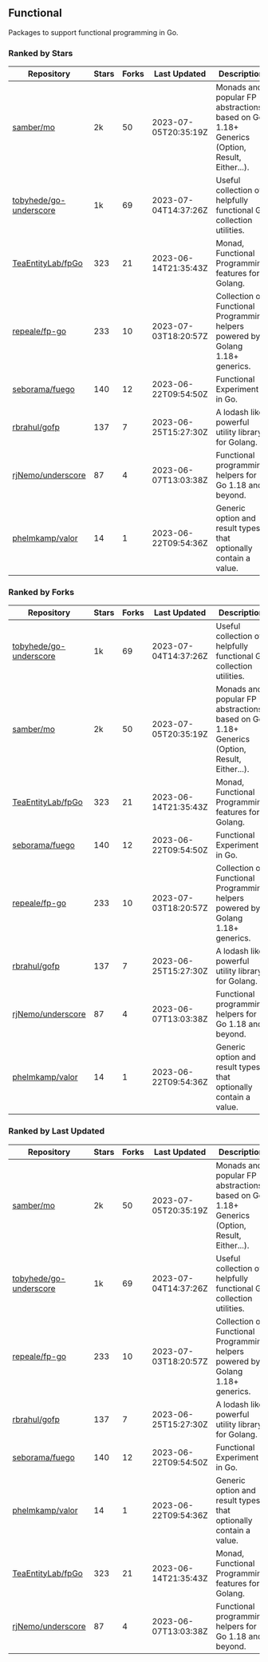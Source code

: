 ## Functional

Packages to support functional programming in Go.

### Ranked by Stars

| Repository | Stars | Forks | Last Updated | Description | 
|------------|-------|-------|--------------|-------------|
| [samber/mo](https://github.com/samber/mo) | 2k | 50 | 2023-07-05T20:35:19Z |  Monads and popular FP abstractions, based on Go 1.18+ Generics (Option, Result, Either...). |
| [tobyhede/go-underscore](https://github.com/tobyhede/go-underscore) | 1k | 69 | 2023-07-04T14:37:26Z |  Useful collection of helpfully functional Go collection utilities. |
| [TeaEntityLab/fpGo](https://github.com/TeaEntityLab/fpGo) | 323 | 21 | 2023-06-14T21:35:43Z |  Monad, Functional Programming features for Golang. |
| [repeale/fp-go](https://github.com/repeale/fp-go) | 233 | 10 | 2023-07-03T18:20:57Z |  Collection of Functional Programming helpers powered by Golang 1.18+ generics. |
| [seborama/fuego](https://github.com/seborama/fuego) | 140 | 12 | 2023-06-22T09:54:50Z |  Functional Experiment in Go. |
| [rbrahul/gofp](https://github.com/rbrahul/gofp) | 137 | 7 | 2023-06-25T15:27:30Z |  A lodash like powerful utility library for Golang. |
| [rjNemo/underscore](https://github.com/rjNemo/underscore) | 87 | 4 | 2023-06-07T13:03:38Z |  Functional programming helpers for Go 1.18 and beyond. |
| [phelmkamp/valor](https://github.com/phelmkamp/valor) | 14 | 1 | 2023-06-22T09:54:36Z |  Generic option and result types that optionally contain a value. |

### Ranked by Forks

| Repository | Stars | Forks | Last Updated | Description | 
|------------|-------|-------|--------------|-------------|
| [tobyhede/go-underscore](https://github.com/tobyhede/go-underscore) | 1k | 69 | 2023-07-04T14:37:26Z |  Useful collection of helpfully functional Go collection utilities. |
| [samber/mo](https://github.com/samber/mo) | 2k | 50 | 2023-07-05T20:35:19Z |  Monads and popular FP abstractions, based on Go 1.18+ Generics (Option, Result, Either...). |
| [TeaEntityLab/fpGo](https://github.com/TeaEntityLab/fpGo) | 323 | 21 | 2023-06-14T21:35:43Z |  Monad, Functional Programming features for Golang. |
| [seborama/fuego](https://github.com/seborama/fuego) | 140 | 12 | 2023-06-22T09:54:50Z |  Functional Experiment in Go. |
| [repeale/fp-go](https://github.com/repeale/fp-go) | 233 | 10 | 2023-07-03T18:20:57Z |  Collection of Functional Programming helpers powered by Golang 1.18+ generics. |
| [rbrahul/gofp](https://github.com/rbrahul/gofp) | 137 | 7 | 2023-06-25T15:27:30Z |  A lodash like powerful utility library for Golang. |
| [rjNemo/underscore](https://github.com/rjNemo/underscore) | 87 | 4 | 2023-06-07T13:03:38Z |  Functional programming helpers for Go 1.18 and beyond. |
| [phelmkamp/valor](https://github.com/phelmkamp/valor) | 14 | 1 | 2023-06-22T09:54:36Z |  Generic option and result types that optionally contain a value. |

### Ranked by Last Updated

| Repository | Stars | Forks | Last Updated | Description | 
|------------|-------|-------|--------------|-------------|
| [samber/mo](https://github.com/samber/mo) | 2k | 50 | 2023-07-05T20:35:19Z |  Monads and popular FP abstractions, based on Go 1.18+ Generics (Option, Result, Either...). |
| [tobyhede/go-underscore](https://github.com/tobyhede/go-underscore) | 1k | 69 | 2023-07-04T14:37:26Z |  Useful collection of helpfully functional Go collection utilities. |
| [repeale/fp-go](https://github.com/repeale/fp-go) | 233 | 10 | 2023-07-03T18:20:57Z |  Collection of Functional Programming helpers powered by Golang 1.18+ generics. |
| [rbrahul/gofp](https://github.com/rbrahul/gofp) | 137 | 7 | 2023-06-25T15:27:30Z |  A lodash like powerful utility library for Golang. |
| [seborama/fuego](https://github.com/seborama/fuego) | 140 | 12 | 2023-06-22T09:54:50Z |  Functional Experiment in Go. |
| [phelmkamp/valor](https://github.com/phelmkamp/valor) | 14 | 1 | 2023-06-22T09:54:36Z |  Generic option and result types that optionally contain a value. |
| [TeaEntityLab/fpGo](https://github.com/TeaEntityLab/fpGo) | 323 | 21 | 2023-06-14T21:35:43Z |  Monad, Functional Programming features for Golang. |
| [rjNemo/underscore](https://github.com/rjNemo/underscore) | 87 | 4 | 2023-06-07T13:03:38Z |  Functional programming helpers for Go 1.18 and beyond. |

